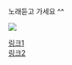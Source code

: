 # 
노래듣고 가세요 ^^

![](https://image.fmkorea.com/files/attach/new/20190823/486616/1447200703/2117018664/b65382562aaaa720abed7270dac66d40.png)

 [링크1](https://youtu.be/Gf1OuxH7huk)  
 [링크2](https://youtu.be/c5j_wdQjzzE) 
